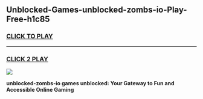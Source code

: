 
## Unblocked-Games-unblocked-zombs-io-Play-Free-h1c85
<h3>
<a href="https://premium76.site?title=unblocked-zombs-io&ref=18A1">CLICK TO PLAY</a></h3>
<hr>

<h3>
<a href="https://premium76.site?title=unblocked-zombs-io&ref=18A1">CLICK 2 PLAY</a>
  
</h3>

<a href="https://premium76.site?title=unblocked-zombs-io&ref=18A1"><img src="https://clearcache.store/games.png"></a>


**unblocked-zombs-io games unblocked: Your Gateway to Fun and Accessible Online Gaming**
